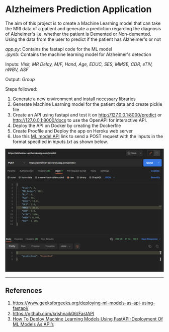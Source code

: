 # Alzheimers Prediction Application
 The aim of this project is to create a Machine Learning model that 
 can take the MRI data of a patient and generate a prediction regarding the diagnosis of Alzheimer's i.e. whether the 
patient is Demented or Non-demented.
Using the data from the user to predict if the patient has Alzheimer's or not

_app.py_: Contains the fastapi code for the ML model\
_.ipynb_: Contains the machine learning model for Alzheimer's detection


Inputs:
_Visit, MR Delay, M/F, Hand, Age, EDUC, SES, MMSE, CDR, eTIV, nWBV, ASF_

Output:
_Group_

 Steps followed:
 1. Generate a new environment and install necessary libraries
 2. Generate Machine Learning model for the patient data and create pickle file
 3. Create an API using fastapi and test it on http://127.0.0.1:8000/predict or http://127.0.0.1:8000/docs to use
the OpenAPI for interactive API.
 4. Deploy the API on Docker by creating the Dockerfile
5. Create Procfile and Deploy the app on Heroku web server
6. Use this [ML model API](https://alzheimer-api.herokuapp.com/predict) link to send a POST request with 
the inputs in the format specified in _inputs.txt_ as shown below.

![img.png](img.png)


---
## References
1. https://www.geeksforgeeks.org/deploying-ml-models-as-api-using-fastapi/
2. https://github.com/krishnaik06/FastAPI
3. [How To Deploy Machine Learning Models Using FastAPI-Deployment Of ML Models As API’s](https://www.youtube.com/watch?v=b5F667g1yCk)
